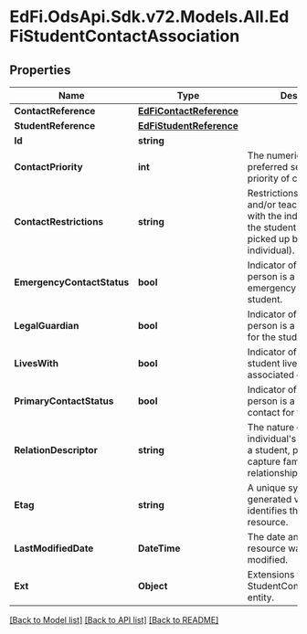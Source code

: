 # EdFi.OdsApi.Sdk.v72.Models.All.EdFiStudentContactAssociation

## Properties

Name | Type | Description | Notes
------------ | ------------- | ------------- | -------------
**ContactReference** | [**EdFiContactReference**](EdFiContactReference.md) |  | 
**StudentReference** | [**EdFiStudentReference**](EdFiStudentReference.md) |  | 
**Id** | **string** |  | [optional] 
**ContactPriority** | **int** | The numeric order of the preferred sequence or priority of contact. | [optional] 
**ContactRestrictions** | **string** | Restrictions for student and/or teacher contact with the individual (e.g., the student may not be picked up by the individual). | [optional] 
**EmergencyContactStatus** | **bool** | Indicator of whether the person is a designated emergency contact for the student. | [optional] 
**LegalGuardian** | **bool** | Indicator of whether the person is a legal guardian for the student. | [optional] 
**LivesWith** | **bool** | Indicator of whether the student lives with the associated contact. | [optional] 
**PrimaryContactStatus** | **bool** | Indicator of whether the person is a primary contact for the student. | [optional] 
**RelationDescriptor** | **string** | The nature of an individual&#39;s relationship to a student, primarily used to capture family relationships. | [optional] 
**Etag** | **string** | A unique system-generated value that identifies the version of the resource. | [optional] 
**LastModifiedDate** | **DateTime** | The date and time the resource was last modified. | [optional] 
**Ext** | **Object** | Extensions to the StudentContactAssociation entity. | [optional] 

[[Back to Model list]](../../README.md#documentation-for-models) [[Back to API list]](../../README.md#documentation-for-api-endpoints) [[Back to README]](../../README.md)

